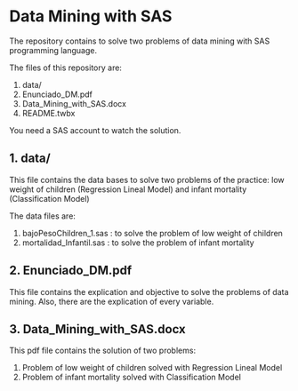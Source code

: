 # Data Mining with SAS

The repository contains to solve two problems of data mining with SAS programming language.

The files of this repository are:
  1. data/
  2. Enunciado_DM.pdf 
  3. Data_Mining_with_SAS.docx
  4. README.twbx

You need a SAS account to watch the solution.

## 1. data/

This file contains the data bases to solve two problems of the practice: low weight of children (Regression Lineal Model) and infant mortality (Classification Model)

The data files are:
  1. bajoPesoChildren_1.sas : to solve the problem of low weight of children
  2. mortalidad_Infantil.sas : to solve the problem of infant mortality
 
## 2. Enunciado_DM.pdf

This file contains the explication and objective to solve the problems of data mining. Also, there are the explication of every variable.


## 3. Data_Mining_with_SAS.docx

This pdf file contains the solution of two problems:
  1. Problem of low weight of children solved with Regression Lineal Model
  2. Problem of infant mortality solved with Classification Model
  


